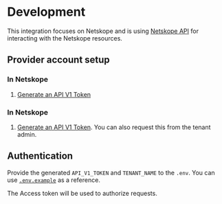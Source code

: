 # Development

This integration focuses on Netskope and is using
[Netskope API](https://docs.netskope.com/en/rest-api.html) for interacting with
the Netskope resources.

## Provider account setup

### In Netskope

1. [Generate an API V1 Token](https://docs.netskope.com/en/rest-api-v1-overview.html)

### In Netskope

1. [Generate an API V1 Token](https://docs.netskope.com/en/rest-api-v1-overview.html).
   You can also request this from the tenant admin.

## Authentication

Provide the generated `API_V1_TOKEN` and `TENANT_NAME` to the `.env`. You can
use [`.env.example`](../.env.example) as a reference.

The Access token will be used to authorize requests.
